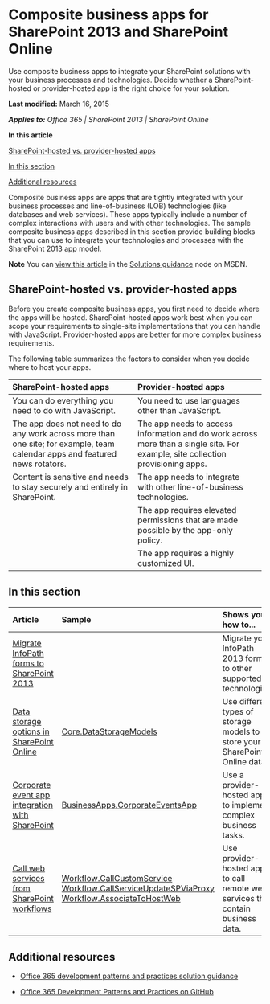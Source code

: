 
# Composite business apps for SharePoint 2013 and SharePoint Online
Use composite business apps to integrate your SharePoint solutions with your business processes and technologies. Decide whether a SharePoint-hosted or provider-hosted app is the right choice for your solution.

 **Last modified:** March 16, 2015

 _**Applies to:** Office 365 | SharePoint 2013 | SharePoint Online_

 **In this article**

 [SharePoint-hosted vs. provider-hosted apps](#sectionSection0)

 [In this section](#sectionSection1)

 [Additional resources](#bk_addresources)


Composite business apps are apps that are tightly integrated with your business processes and line-of-business (LOB) technologies (like databases and web services). These apps typically include a number of complex interactions with users and with other technologies.
The sample composite business apps described in this section provide building blocks that you can use to integrate your technologies and processes with the SharePoint 2013 app model.

**Note**  You can [view this article](https://msdn.microsoft.com/EN-US/library/dn957894.aspx) in the [Solutions guidance](https://msdn.microsoft.com/en-us/library/dn904529.aspx) node on MSDN.


## SharePoint-hosted vs. provider-hosted apps
<a name="sectionSection0"> </a>

Before you create composite business apps, you first need to decide where the apps will be hosted. SharePoint-hosted apps work best when you can scope your requirements to single-site implementations that you can handle with JavaScript. Provider-hosted apps are better for more complex business requirements.

The following table summarizes the factors to consider when you decide where to host your apps.

|**SharePoint-hosted apps**|**Provider-hosted apps**|
|:-----|:-----|
|You can do everything you need to do with JavaScript.|You need to use languages other than JavaScript.|
|The app does not need to do any work across more than one site; for example, team calendar apps and featured news rotators.|The app needs to access information and do work across more than a single site. For example, site collection provisioning apps.|
|Content is sensitive and needs to stay securely and entirely in SharePoint.|The app needs to integrate with other line-of-business technologies.|
||The app requires elevated permissions that are made possible by the app-only policy.|
||The app requires a highly customized UI.|



## In this section
<a name="sectionSection1"> </a>

|**Article**|**Sample**|**Shows you how to...**|
|:-----|:-----|:-----|
|[Migrate InfoPath forms to SharePoint 2013](https://msdn.microsoft.com/en-us/library/dn957892.aspx) ||Migrate your InfoPath 2013 forms to other supported technologies.|
|[Data storage options in SharePoint Online](https://msdn.microsoft.com/en-us/library/dn957893.aspx) |[Core.DataStorageModels](https://github.com/OfficeDev/PnP/tree/master/Samples/Core.DataStorageModels) |Use different types of storage models to store your SharePoint Online data.|
|[Corporate event app integration with SharePoint](https://msdn.microsoft.com/en-us/library/dn957895.aspx)|[BusinessApps.CorporateEventsApp](https://github.com/OfficeDev/PnP/tree/master/Solutions/BusinessApps.CorporateEventsApp)|Use a provider-hosted app to implement complex business tasks.|
|[Call web services from SharePoint workflows](https://msdn.microsoft.com/en-us/library/dn957896.aspx)|[Workflow.CallCustomService](https://github.com/OfficeDev/PnP/tree/master/Samples/Workflow.CallCustomService)<br />[Workflow.CallServiceUpdateSPViaProxy](https://github.com/OfficeDev/PnP/tree/master/Samples/Workflow.CallServiceUpdateSPViaProxy)<br />[Workflow.AssociateToHostWeb](https://github.com/OfficeDev/PnP/tree/master/Samples/Workflow.AssociateToHostWeb)|Use provider-hosted apps to call remote web services that contain business data.|

## Additional resources
<a name="bk_addresources"> </a>


-  [Office 365 development patterns and practices solution guidance](http://msdn.microsoft.com/library/4bb8d1ad-1cf9-484c-b444-1aa032608bc1.aspx)
    
-  [Office 365 Development Patterns and Practices on GitHub](https://github.com/OfficeDev/PnP)
    
